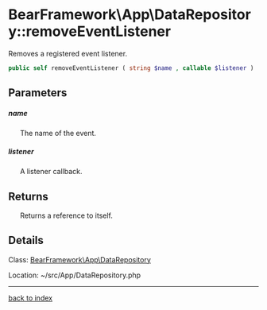 # BearFramework\App\DataRepository::removeEventListener

Removes a registered event listener.

```php
public self removeEventListener ( string $name , callable $listener )
```

## Parameters

##### name

&nbsp;&nbsp;&nbsp;&nbsp;&nbsp;&nbsp;The name of the event.

##### listener

&nbsp;&nbsp;&nbsp;&nbsp;&nbsp;&nbsp;A listener callback.

## Returns

&nbsp;&nbsp;&nbsp;&nbsp;&nbsp;&nbsp;Returns a reference to itself.

## Details

Class: [BearFramework\App\DataRepository](bearframework.app.datarepository.class.md)

Location: ~/src/App/DataRepository.php

---

[back to index](index.md)

